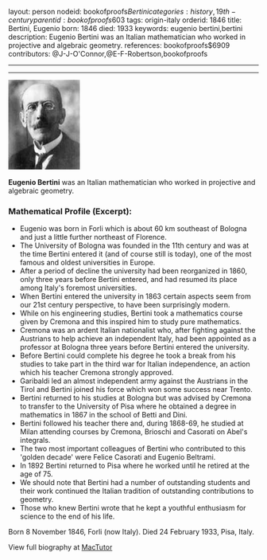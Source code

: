 layout: person
nodeid: bookofproofs$Bertini
categories: history,19th-century
parentid: bookofproofs$603
tags: origin-italy
orderid: 1846
title: Bertini, Eugenio
born: 1846
died: 1933
keywords: eugenio bertini,bertini
description: Eugenio Bertini was an Italian mathematician who worked in projective and algebraic geometry.
references: bookofproofs$6909
contributors: @J-J-O'Connor,@E-F-Robertson,bookofproofs

---



---

![Bertini.jpg](https://github.com/bookofproofs/bookofproofs.github.io/blob/main/_sources/_assets/images/portraits/Bertini.jpg?raw=true)

**Eugenio Bertini** was an Italian mathematician who worked in projective and algebraic geometry.

### Mathematical Profile (Excerpt):
* Eugenio was born in Forli which is about 60 km southeast of Bologna and just a little further northeast of Florence.
* The University of Bologna was founded in the 11th  century and was at the time Bertini entered it (and of course still is today), one of the most famous and oldest universities in Europe.
* After a period of decline the university had been reorganized in 1860, only three years before Bertini entered, and had resumed its place among Italy's foremost universities.
* When Bertini entered the university in 1863 certain aspects seem from our 21st  century perspective, to have been surprisingly modern.
* While on his engineering studies, Bertini took a mathematics course given by Cremona and this inspired him to study pure mathematics.
* Cremona was an ardent Italian nationalist who, after fighting against the Austrians to help achieve an independent Italy, had been appointed as a professor at Bologna three years before Bertini entered the university.
* Before Bertini could complete his degree he took a break from his studies to take part in the third war for Italian independence, an action which his teacher Cremona strongly approved.
* Garibaldi led an almost independent army against the Austrians in the Tirol and Bertini joined his force which won some success near Trento.
* Bertini returned to his studies at Bologna but was advised by Cremona to transfer to the University of Pisa where he obtained a degree in mathematics in 1867 in the school of Betti and Dini.
* Bertini followed his teacher there and, during 1868-69, he studied at Milan attending courses by Cremona, Brioschi and Casorati on Abel's integrals.
* The two most important colleagues of Bertini who contributed to this 'golden decade' were Felice Casorati and Eugenio Beltrami.
* In 1892 Bertini returned to Pisa where he worked until he retired at the age of 75.
* We should note that Bertini had a number of outstanding students and their work continued the Italian tradition of outstanding contributions to geometry.
* Those who knew Bertini wrote that he kept a youthful enthusiasm for science to the end of his life.

Born 8 November 1846, Forli (now Italy). Died 24 February 1933, Pisa, Italy.

View full biography at [MacTutor](https://mathshistory.st-andrews.ac.uk/Biographies/Bertini/)
